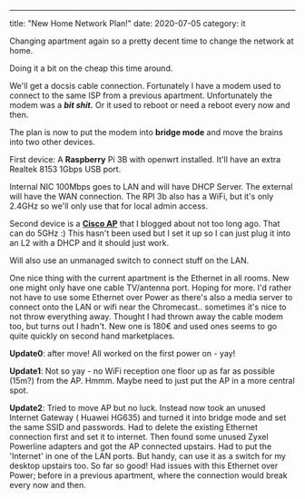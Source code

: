 ---
title: "New Home Network Plan!"
date: 2020-07-05
category: it

Changing apartment again so a pretty decent time to change the network at home.

Doing it a bit on the cheap this time around.

We'll get a docsis cable connection. Fortunately I have a modem used to connect to the same ISP from a previous apartment. Unfortunately the modem was a **_bit shit._** Or it used to reboot or need a reboot every now and then.

The plan is now to put the modem into **bridge mode** and move the brains into two other devices.

First device: A **Raspberry** Pi 3B with openwrt installed. It'll have an extra Realtek 8153 1Gbps USB port.

Internal NIC 100Mbps goes to LAN and will have DHCP Server. The external will have the WAN connection. The RPI 3b also has a WiFi, but it's only 2.4GHz so we'll only use that for local admin access.

Second device is a **[Cisco AP](https://www.guldmyr.com/blog/air-lap1142n-e-k9-to-autonomous-mode-adventure/)** that I blogged about not too long ago. That can do 5GHz :) This hasn't been used but I set it up so I can just plug it into an L2 with a DHCP and it should just work.

Will also use an unmanaged switch to connect stuff on the LAN.

One nice thing with the current apartment is the Ethernet in all rooms. New one might only have one cable TV/antenna port. Hoping for more. I'd rather not have to use some Ethernet over Power as there's also a media server to connect onto the LAN or wifi near the Chromecast.. sometimes it's nice to not throw everything away. Thought I had thrown away the cable modem too, but turns out I hadn't. New one is 180€ and used ones seems to go quite quickly on second hand marketplaces.

**Update0**: after move! All worked on the first power on - yay!

**Update1**: Not so yay - no WiFi reception one floor up as far as possible (15m?) from the AP. Hmmm. Maybe need to just put the AP in a more central spot.

**Update2**: Tried to move AP but no luck. Instead now took an unused Internet Gateway ( Huawei HG635) and turned it into bridge mode and set the same SSID and passwords. Had to delete the existing Ethernet connection first and set it to internet. Then found some unused Zyxel Powerline adapters and got the AP connected upstairs. Had to put the 'Internet' in one of the LAN ports. But handy, can use it as a switch for my desktop upstairs too. So far so good! Had issues with this Ethernet over Power; before in a previous apartment, where the connection would break every now and then.
